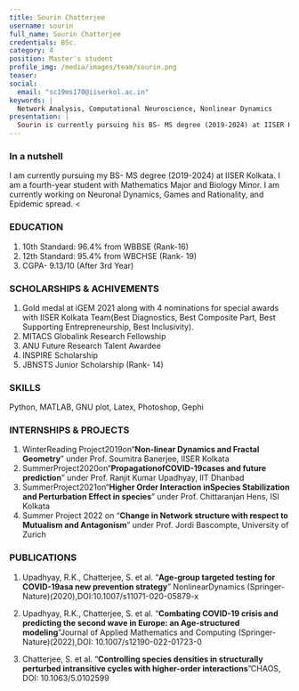 ```yaml
---
title: Sourin Chatterjee
username: sourin
full_name: Sourin Chatterjee
credentials: BSc.
category: 4
position: Master's student
profile_img: /media/images/team/sourin.png
teaser:
social:
  email: "sc19ms170@iiserkol.ac.in"
keywords: |
  Network Analysis, Computational Neuroscience, Nonlinear Dynamics
presentation: |
  Sourin is currently pursuing his BS- MS degree (2019-2024) at IISER Kolkata.  He is a  fourth-year student with Mathematics Major and Biology Minor and currently working  on  Neuronal  Dynamics, Games  and  Rationality,  and Epidemic spread.
---
```


### In a nutshell

I am currently pursuing my BS- MS degree (2019-2024) at IISER Kolkata.  I  am  a  fourth-year student with Mathematics Major and Biology Minor. I am currently working  on  Neuronal  Dynamics, Games  and  Rationality,  and Epidemic spread. <


### EDUCATION

1. 10th Standard: 96.4% from WBBSE  (Rank-16) 
2. 12th Standard: 95.4% from WBCHSE (Rank- 19) 
3. CGPA- 9.13/10 (After 3rd Year)

### SCHOLARSHIPS &amp; ACHIVEMENTS

1. Gold medal at iGEM 2021 along with 4 nominations for special awards with IISER Kolkata Team(Best Diagnostics, Best Composite Part, Best Supporting Entrepreneurship, Best Inclusivity).
2. MITACS Globalink Research Fellowship
3. ANU Future Research Talent Awardee 
4. INSPIRE Scholarship
5. JBNSTS Junior Scholarship (Rank- 14)


### SKILLS

<p>Python, MATLAB, GNU plot, Latex, Photoshop, Gephi</p>


### INTERNSHIPS &amp; PROJECTS

1. WinterReading Project2019on“<strong>Non-linear Dynamics and Fractal Geometry</strong>” under Prof. Soumitra Banerjee, IISER Kolkata
2. SummerProject2020on“<strong>PropagationofCOVID-19cases and future prediction</strong>” under Prof. Ranjit Kumar Upadhyay, IIT Dhanbad
3. SummerProject2021on“<strong>Higher Order Interaction inSpecies Stabilization and Perturbation Effect in species</strong>” under Prof. Chittaranjan Hens, ISI Kolkata 
4. Summer Project 2022 on “<strong>Change in Network structure with respect to Mutualism and Antagonism</strong>” under Prof. Jordi Bascompte, University of Zurich

### PUBLICATIONS

1. Upadhyay, R.K., Chatterjee, S. et al. “<strong>Age-group targeted testing for COVID-19asa new prevention strategy</strong>” NonlinearDynamics (Springer-Nature)(2020),DOI:10.1007/s11071-020-05879-x </p>
2. Upadhyay, R.K., Chatterjee, S. et al. “<strong>Combating COVID-19 crisis and predicting the second wave in Europe: an Age-structured modeling</strong>”Journal of Applied Mathematics and Computing (Springer- Nature)(2022),DOI: 10.1007/s12190-022-01723-0 </p>
3. Chatterjee, S. et al. “<strong>Controlling species densities in structurally perturbed intransitive cycles with higher-order interactions</strong>”CHAOS, DOI: 10.1063/5.0102599  

